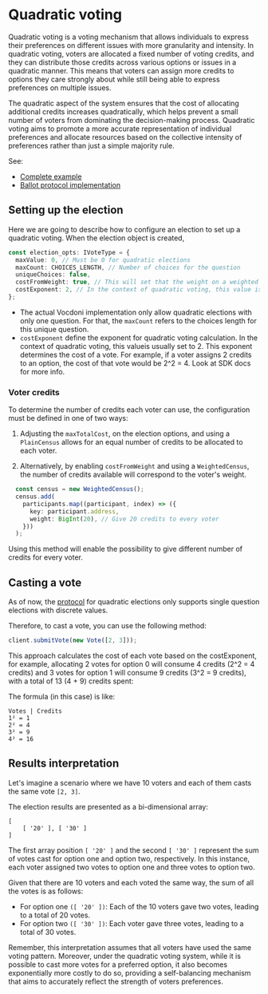 # Quadratic voting

Quadratic voting is a voting mechanism that allows individuals to express their preferences on different issues with 
more granularity and intensity. In quadratic voting, voters are allocated a fixed number of voting credits, and they can 
distribute those credits across various options or issues in a quadratic manner. This means that voters can assign more 
credits to options they care strongly about while still being able to express preferences on multiple issues.

The quadratic aspect of the system ensures that the cost of allocating additional credits increases quadratically, which 
helps prevent a small number of voters from dominating the decision-making process. Quadratic voting aims to promote a 
more accurate representation of individual preferences and allocate resources based on the collective intensity of 
preferences rather than just a simple majority rule.

See:

- [Complete example](https://github.com/vocdoni/vocdoni-sdk/blob/main/examples/typescript/src/quadratic.ts)
- [Ballot protocol implementation](https://developer.vocdoni.io/protocol/ballot#quadratic-voting)

## Setting up the election

Here we are going to describe how to configure an election to set up a quadratic voting. When the election object is 
created,

```ts
const election_opts: IVoteType = {
  maxValue: 0, // Must be 0 for quadratic elections
  maxCount: CHOICES_LENGTH, // Number of choices for the question
  uniqueChoices: false,
  costFromWeight: true, // This will set that the weight on a weighted census is actually the credits available
  costExponent: 2, // In the context of quadratic voting, this value is usually set to 2
};
```

- The actual Vocdoni implementation only allow quadratic elections with only one question. For that, the `maxCount` 
refers to the choices length for this unique question.  
- `costExponent` define the exponent for quadratic voting calculation. In the context of quadratic voting, this valueis 
usually set to 2. This exponent determines the cost of a vote. For example, if a voter assigns 2 credits to an option, 
the cost of that vote would be 2^2 = 4. Look at SDK docs for more info.

### Voter credits

To determine the number of credits each voter can use, the configuration must be defined in one of two ways:

1. Adjusting the `maxTotalCost`, on the election options, and using a `PlainCensus` allows for an equal number of credits to be 
allocated to each voter.

2. Alternatively, by enabling `costFromWeight` and using a `WeightedCensus`, the number of credits available will 
correspond to the voter's weight.

```ts
  const census = new WeightedCensus();
  census.add(
    participants.map((participant, index) => ({
      key: participant.address,
      weight: BigInt(20), // Give 20 credits to every voter
    }))
  );
```

Using this method will enable the possibility to give different number of credits for every voter. 

## Casting a vote

As of now, the [protocol](https://docs.vocdoni.io/architecture/data-schemes/ballot-protocol.html#vocdoni-results-interpretation) 
for quadratic elections only supports single question elections with discrete values. 

Therefore, to cast a vote, you can use the following method:

```ts
client.submitVote(new Vote([2, 3]));
```

This approach calculates the cost of each vote based on the costExponent, for example, allocating 2 votes for option 0 
will consume 4 credits (2^2 = 4 credits) and 3 votes for option 1 will consume 9 credits (3^2 = 9 credits), with a 
total of 13 (4 + 9) credits spent:

The formula (in this case) is like:

```
Votes | Credits
1² = 1
2² = 4
3² = 9
4² = 16
```

## Results interpretation

Let's imagine a scenario where we have 10 voters and each of them casts the same vote `[2, 3]`.

The election results are presented as a bi-dimensional array:

```
[ 
    [ '20' ], [ '30' ] 
]
```

The first array position `[ '20' ]` and the second `[ '30' ]` represent the sum of votes cast for option one and option 
two, respectively. In this instance, each voter assigned two votes to option one and three votes to option two.

Given that there are 10 voters and each voted the same way, the sum of all the votes is as follows:

- For option one `([ '20' ])`: Each of the 10 voters gave two votes, leading to a total of 20 votes.
- For option two `([ '30' ])`: Each voter gave three votes, leading to a total of 30 votes.

Remember, this interpretation assumes that all voters have used the same voting pattern. Moreover, under the 
quadratic voting system, while it is possible to cast more votes for a preferred option, it also becomes exponentially 
more costly to do so, providing a self-balancing mechanism that aims to accurately reflect the strength of voters 
preferences.